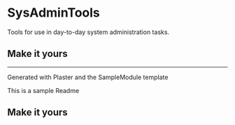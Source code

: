 # SysAdminTools

Tools for use in day-to-day system administration tasks.

## Make it yours

---
Generated with Plaster and the SampleModule template


This is a sample Readme

## Make it yours
